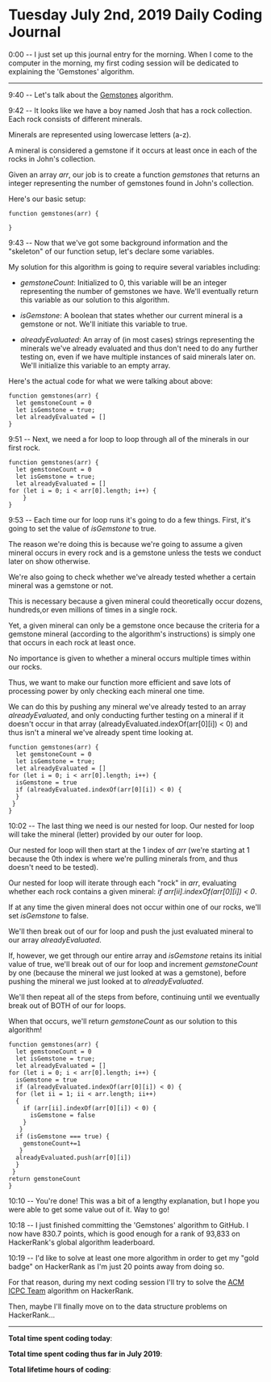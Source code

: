 # Tuesday July 2nd, 2019 Daily Coding Journal

0:00 -- I just set up this journal entry for the morning. When I come to the computer in the morning, my first coding session will be dedicated to explaining the 'Gemstones' algorithm.
___
9:40 -- Let's talk about the [Gemstones](https://www.hackerrank.com/challenges/gem-stones/problem) algorithm.

9:42 -- It looks like we have a boy named Josh that has a rock collection. Each rock consists of different minerals.

Minerals are represented using lowercase letters (a-z).

A mineral is considered a gemstone if it occurs at least once in each of the rocks in John's collection.

Given an array *arr*, our job is to create a function *gemstones* that returns an integer representing the number of gemstones found in John's collection.

Here's our basic setup:
```
function gemstones(arr) {

}
```
9:43 -- Now that we've got some background information and the "skeleton" of our function setup, let's declare some variables.

My solution for this algorithm is going to require several variables including:

* *gemstoneCount*: Initialized to 0, this variable will be an integer representing the number of gemstones we have. We'll eventually return this variable as our solution to this algorithm.

* *isGemstone*: A boolean that states whether our current mineral is a gemstone or not. We'll initiate this variable to true.

* *alreadyEvaluated*: An array of (in most cases) strings representing the minerals we've already evaluated and thus don't need to do any further testing on, even if we have multiple instances of said minerals later on. We'll initialize this variable to an empty array.

Here's the actual code for what we were talking about above:
```
function gemstones(arr) {
  let gemstoneCount = 0
  let isGemstone = true;
  let alreadyEvaluated = []
}
```
9:51 -- Next, we need a for loop to loop through all of the minerals in our first rock.
```
function gemstones(arr) {
  let gemstoneCount = 0
  let isGemstone = true;
  let alreadyEvaluated = []
for (let i = 0; i < arr[0].length; i++) {
    }
}
```
9:53 -- Each time our for loop runs it's going to do a few things. First, it's going to set the value of *isGemstone* to true.

The reason we're doing this is because we're going to assume a given mineral occurs in every rock and is a gemstone unless the tests we conduct later on show otherwise.

We're also going to check whether we've already tested whether a certain mineral was a gemstone or not.

This is necessary because a given mineral could theoretically occur dozens, hundreds,or even millions of times in a single rock.

Yet, a given mineral can only be a gemstone once because the criteria for a gemstone mineral (according to the algorithm's instructions) is simply one that occurs in each rock at least once.

No importance is given to whether a mineral occurs multiple times within our rocks.

Thus, we want to make our function more efficient and save lots of processing power by only checking each mineral one time.

We can do this by pushing any mineral we've already tested to an array *alreadyEvaluated*, and only conducting further testing on a mineral if it doesn't occur in that array (alreadyEvaluated.indexOf(arr[0][i]) < 0) and thus isn't a mineral we've already spent time looking at.
```
function gemstones(arr) {
  let gemstoneCount = 0
  let isGemstone = true;
  let alreadyEvaluated = []
for (let i = 0; i < arr[0].length; i++) {
  isGemstone = true
  if (alreadyEvaluated.indexOf(arr[0][i]) < 0) {
  }
 }
}
```
10:02 -- The last thing we need is our nested for loop. Our nested for loop will take the mineral (letter) provided by our outer for loop.

Our nested for loop will then start at the 1 index of *arr* (we're starting at 1 because the 0th index is where we're pulling minerals from, and thus doesn't need to be tested).

Our nested for loop will iterate through each "rock" in *arr*, evaluating whether each rock contains a given mineral: *if arr[ii].indexOf(arr[0][i]) < 0*.

If at any time the given mineral does not occur within one of our rocks, we'll set *isGemstone* to false.

We'll then break out of our for loop and push the just evaluated mineral to our array *alreadyEvaluated*.

If, however, we get through our entire array and *isGemstone* retains its initial value of true, we'll break out of our for loop and increment *gemstoneCount* by one (because the mineral we just looked at was a gemstone), before pushing the mineral we just looked at to *alreadyEvaluated*.

We'll then repeat all of the steps from before, continuing until we eventually break out of BOTH of our for loops.

When that occurs, we'll return *gemstoneCount* as our solution to this algorithm!
```
function gemstones(arr) {
  let gemstoneCount = 0
  let isGemstone = true;
  let alreadyEvaluated = []
for (let i = 0; i < arr[0].length; i++) {
  isGemstone = true
  if (alreadyEvaluated.indexOf(arr[0][i]) < 0) {
  for (let ii = 1; ii < arr.length; ii++)
  {
    if (arr[ii].indexOf(arr[0][i]) < 0) {
      isGemstone = false
    }
   }
  if (isGemstone === true) {
    gemstoneCount+=1
   }
  alreadyEvaluated.push(arr[0][i])
  }
 }
return gemstoneCount
}
```
10:10 -- You're done! This was a bit of a lengthy explanation, but I hope you were able to get some value out of it. Way to go!

10:18 -- I just finished committing the 'Gemstones' algorithm to GitHub. I now have 830.7 points, which is good enough for a rank of 93,833 on HackerRank's global algorithm leaderboard.

10:19 -- I'd like to solve at least one more algorithm in order to get my "gold badge" on HackerRank as I'm just 20 points away from doing so.

For that reason, during my next coding session I'll try to solve the [ACM ICPC Team](https://www.hackerrank.com/challenges/acm-icpc-team/problem) algorithm on HackerRank.

Then, maybe I'll finally move on to the data structure problems on HackerRank...

___
**Total time spent coding today**: 

**Total time spent coding thus far in July 2019**: 

**Total lifetime hours of coding**: 